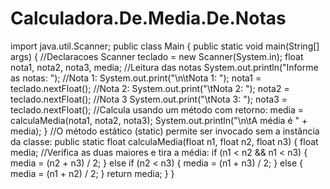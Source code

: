 # Calculadora.De.Media.De.Notas
import java.util.Scanner;
public class Main {
  public static void main(String[] args) {
    //Declaracoes
    Scanner teclado = new Scanner(System.in);
    float nota1, nota2, nota3, media;
    //Leitura das notas
    System.out.println("Informe as notas: ");
    //Nota 1:
    System.out.print("\n\tNota 1: ");
    nota1 = teclado.nextFloat();
    //Nota 2:
    System.out.print("\tNota 2: ");
    nota2 = teclado.nextFloat();
    //Nota 3
    System.out.print("\tNota 3: ");
    nota3 = teclado.nextFloat();
    //Calcula usando um método com retorno:
    media = calculaMedia(nota1, nota2, nota3);
    System.out.println("\n\tA média é " + media);
  }
  //O método estático (static) permite ser invocado sem a instância da classe:
  public static float calculaMedia(float n1, float n2, float n3) {
    float media;
    //Verifica as duas maiores e tira a média:
    if (n1 < n2 && n1 < n3) {
      media = (n2 + n3) / 2;
    } else if (n2 < n3) {
      media = (n1 + n3) / 2;
    } else {
      media = (n1 + n2) / 2;
    }
    return media;
  }
}
